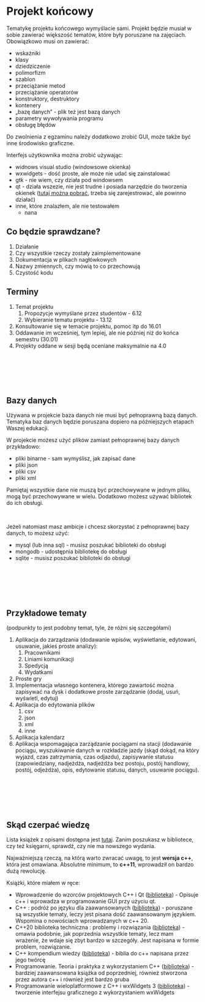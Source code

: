# Projekt końcowy

Tematykę projektu końcowego wymyślacie sami. Projekt będzie musiał w sobie zawierać większość tematów, które były poruszane na zajęciach. Obowiązkowo musi on zawierać:

- wskaźniki
- klasy
- dziedziczenie
- polimorfizm
- szablon
- przeciążanie metod
- przeciążanie operatorów
- konstruktory, destruktory
- kontenery
- „bazę danych” - plik też jest bazą danych
- parametry wywoływania programu
- obsługę błędów

Do zwolnienia z egzaminu należy dodatkowo zrobić GUI, może także być inne środowisko graficzne.

Interfejs użytkownika można zrobić używając:

- widnows visual studio (windowsowe okienka)
- wxwidgets - dość proste, ale może nie udać się zainstalować
- gtk - nie wiem, czy działa pod windowsem
- qt - działa wszezie, nie jest trudne i posiada narzędzie do tworzenia okienek ([tutaj można pobrać](https://www.qt.io/download-open-source?hsCtaTracking=9f6a2170-a938-42df-a8e2-a9f0b1d6cdce%7C6cb0de4f-9bb5-4778-ab02-bfb62735f3e5), trzeba się zarejestrować, ale powinno działać)
- inne, które znalazłem, ale nie testowałem
  - nana

## Co będzie sprawdzane?

1. Działanie
2. Czy wszystkie rzeczy zostały zaimplementowane
3. Dokumentacja w plikach nagłówkowych
4. Nazwy zmiennych, czy mówią to co przechowują
5. Czystość kodu


## Terminy

1. Temat projektu
   1. Propozycje wymyślane przez studentów - 6.12
   2. Wybieranie tematu projektu - 13.12
2. Konsultowanie się w temacie projektu, pomoc itp do 16.01
3. Oddawanie im wcześniej, tym lepiej, ale nie później niż do końca semestru (30.01)
4. Projekty oddane w sesji będą oceniane maksymalnie na 4.0

&nbsp;

&nbsp;

&nbsp;

## Bazy danych

Używana w projekcie baza danych nie musi być pełnoprawną bazą danych. Tematyka baz danych będzie poruszana dopiero na późniejszych etapach Waszej edukacji.

W projekcie możesz użyć plików zamiast pełnoprawnej bazy danych przykładowo: 

- pliki binarne - sam wymyślisz, jak zapisać dane
- pliki json
- pliki csv
- pliki xml

Pamiętaj wszystkie dane nie muszą być przechowywane w jednym pliku, mogą być przechowywane w wielu. Dodatkowo możesz używać bibliotek do ich obsługi. 

&nbsp;

Jeżeli natomiast masz ambicje i chcesz skorzystać z pełnoprawnej bazy danych, to możesz użyć:

- mysql (lub inna sql) - musisz poszukać biblioteki do obsługi
- mongodb - udostępnia bibliotekę do obsługi
- sqlite - musisz poszukać biblioteki do obsługi

&nbsp;

&nbsp;

&nbsp;

## Przykładowe tematy

(podpunkty to jest podobny temat, tyle, że różni się szczegółami)

1. Aplikacja do zarządzania (dodawanie wpisów, wyświetlanie, edytowani, usuwanie, jakieś proste analizy):
   1. Pracownikami
   2. Liniami komunikacji
   3. Spedycją
   4. Wydatkami
2. Proste gry
3. Implementacja własnego kontenera, którego zawartość można zapisywać na dysk i dodatkowe proste zarządzanie (dodaj, usuń, wyświetl, edytuj)
4. Aplikacja do edytowania plików
   1. csv
   2. json
   3. xml
   4. inne
5. Aplikacja kalendarz
6. Aplikacja wspomagająca zarządzanie pociągami na stacji (dodawanie pociągu, wyszukiwanie danych w rozkładzie jazdy (skąd dokąd, na który wyjazd, czas zatrzymania, czas odjazdu), zapisywanie statusu (zapowiedziany, nadjeżdża, nadjeżdża bez postoju, postój handlowy, postój, odjeżdża), opis, edytowanie statusu, danych, usuwanie pociągu).

&nbsp;

&nbsp;

&nbsp;

## Skąd czerpać wiedzę

Lista książek z opisami dostępna jest [tutaj](https://coders.school/resources/). Zanim poszukasz w bibliotece, czy też księgarni, sprawdź, czy nie ma nowszego wydania.

Najważniejszą rzeczą, na którą warto zwracać uwagę, to jest **wersja c++**, która jest omawiana. Absolutne minimum, to **c++11**, wprowadził on bardzo dużą rewolucję.

Książki, które miałem w ręce:

- Wprowadzenie do wzorców projektowych C++ i Qt ([biblioteka](https://koha.biblos.pk.edu.pl/cgi-bin/koha/opac-detail.pl?biblionumber=10132&query_desc=kw%2Cwrdl%3A%20Qt)) - Opisuje c++ i wprowadza w programowanie GUI przy użyciu qt.
- C++ : podróż po języku dla zaawansowanych ([biblioteka](https://koha.biblos.pk.edu.pl/cgi-bin/koha/opac-detail.pl?biblionumber=140033)) - poruszane są wszystkie tematy, leczy jest pisana dość zaawansowanym językiem. Wspomina o nowościach wprowadzanych w c++ 20.
- C++20 biblioteka techniczna : problemy i rozwiązania ([biblioteka](https://koha.biblos.pk.edu.pl/cgi-bin/koha/opac-detail.pl?biblionumber=146870)) - omawia podobnie, jak poprzednia wszystkie tematy, lecz mam wrażenie, że wdaje się zbyt bardzo w szczegóły. Jest napisana w formie problem, rozwiązanie.
- C++ kompendium wiedzy ([biblioteka](https://koha.biblos.pk.edu.pl/cgi-bin/koha/opac-detail.pl?biblionumber=119159)) - biblia do c++ napisana przez jego twórcę
- Programowanie. Teoria i praktyka z wykorzystaniem C++ ([biblioteka](https://koha.biblos.pk.edu.pl/cgi-bin/koha/opac-detail.pl?biblionumber=144572&query_desc=kw%2Cwrdl%3A%20programowanie%20teoria%20i%20praktyka)) - bardziej zaawansowana książka od poprzedniej, również stworzona przez autora c++ i również jest bardzo gruba
- Programowanie wieloplatformowe z C++ i wxWidgets 3 ([biblioteka](https://koha.biblos.pk.edu.pl/cgi-bin/koha/opac-detail.pl?biblionumber=136971)) - tworzenie interfejsu graficznego z wykorzystaniem wxWidgets
